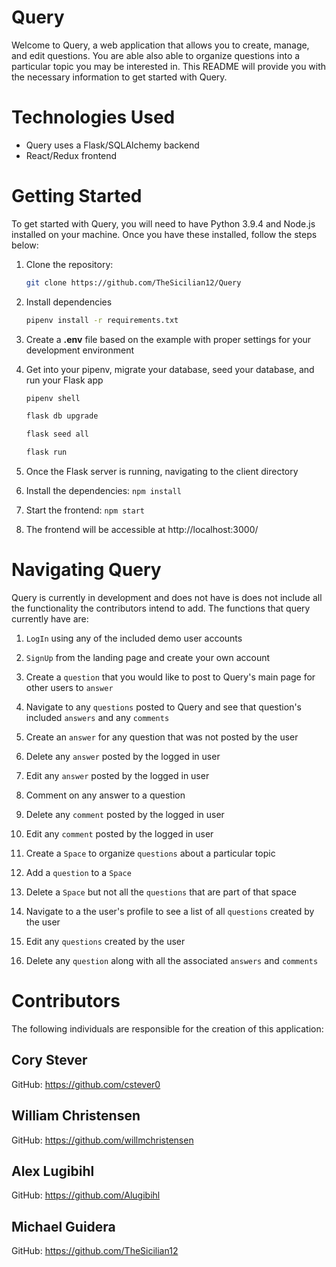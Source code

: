 # Query

Welcome to Query, a web application that allows you to create, manage, and edit questions. You are able also able to organize questions into a particular topic you may be interested in. This README will provide you with the necessary information to get started with Query.

# Technologies Used
  - Query uses a Flask/SQLAlchemy backend
  - React/Redux frontend

# Getting Started

To get started with Query, you will need to have Python 3.9.4 and Node.js installed on your machine. Once you have these installed, follow the steps below:

1. Clone the repository:
    ```bash
    git clone https://github.com/TheSicilian12/Query
    ```

2. Install dependencies

    ```bash
    pipenv install -r requirements.txt
      ```

3. Create a **.env** file based on the example with proper settings for your development environment

4. Get into your pipenv, migrate your database, seed your database, and run your Flask app

   ```bash
   pipenv shell
   ```

   ```bash
   flask db upgrade
   ```

   ```bash
   flask seed all
   ```

   ```bash
   flask run
   ```

5. Once the Flask server is running, navigating to the client directory

6. Install the dependencies: `npm install`

7. Start the frontend: `npm start`

8. The frontend will be accessible at http://localhost:3000/


# Navigating Query

Query is currently in development and does not have is does not include all the functionality the contributors intend to add. The functions that query currently have are:

1. `LogIn` using any of the included demo user accounts

2. `SignUp` from the landing page and create your own account

3. Create a `question` that you would like to post to Query's main page for other users to `answer`

4. Navigate to any `questions` posted to Query and see that question's included `answers` and any `comments`

5. Create an `answer` for any question that was not posted by the user

6. Delete any `answer` posted by the logged in user

7. Edit any `answer` posted by the logged in user

8. Comment on any answer to a question

9. Delete any `comment` posted by the logged in user

10. Edit any `comment` posted by the logged in user

11. Create a `Space` to organize `questions` about a particular topic

12. Add a `question` to a `Space`

13. Delete a `Space` but not all the `questions` that are part of that space

14. Navigate to a the user's profile to see a list of all `questions` created by the user

15. Edit any `questions` created by the user

16. Delete any `question` along with all the associated `answers` and `comments`


# Contributors

The following individuals are responsible for the creation of this application:

## Cory Stever

GitHub: https://github.com/cstever0

## William Christensen

GitHub: https://github.com/willmchristensen

## Alex Lugibihl

GitHub: https://github.com/Alugibihl

## Michael Guidera

GitHub: https://github.com/TheSicilian12
